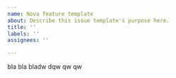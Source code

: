 ```yaml
---
name: Nova feature template
about: Describe this issue template's purpose here.
title: ''
labels: ''
assignees: ''

---
```


bla bla bladw  dqw qw qw
